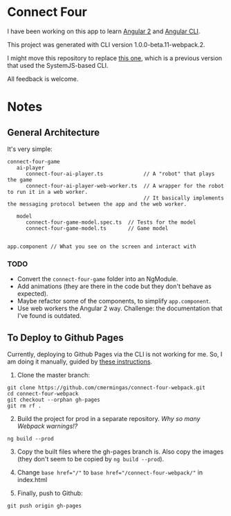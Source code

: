 # Connect Four

I have been working on this app to learn [Angular 2](https://github.com/angular/angular) and [Angular CLI](https://github.com/angular/angular-cli).

This project was generated with CLI version 1.0.0-beta.11-webpack.2.

I might move this repository to replace [this one](https://github.com/cmermingas/connect-four), which is a previous version that used the SystemJS-based CLI.

All feedback is welcome.

# Notes

## General Architecture

It's very simple:

```
connect-four-game
   ai-player
      connect-four-ai-player.ts             // A "robot" that plays the game
      connect-four-ai-player-web-worker.ts  // A wrapper for the robot to run it in a web worker.
                                            // It basically implements the messaging protocol between the app and the web worker.
    
   model
      connect-four-game-model.spec.ts  // Tests for the model 
      connect-four-game-model.ts       // Game model
  
  
app.component // What you see on the screen and interact with
```

### TODO

- Convert the `connect-four-game` folder into an NgModule.
- Add animations (they are there in the code but they don't behave as expected).
- Maybe refactor some of the components, to simplify `app.component`.
- Use web workers the Angular 2 way. Challenge: the documentation that I've found is outdated. 

## To Deploy to Github Pages

Currently, deploying to Github Pages via the CLI is not working for me. So, I am doing it manually, guided by [these instructions](https://help.github.com/articles/creating-project-pages-manually/).

1. Clone the master branch:

```
git clone https://github.com/cmermingas/connect-four-webpack.git
cd connect-four-webpack
git checkout --orphan gh-pages
git rm rf .
```

2. Build the project for prod in a separate repository. *Why so many Webpack warnings!?*

```
ng build --prod
```

3. Copy the built files where the gh-pages branch is. Also copy the images (they don't seem to be copied by `ng build --prod`). 
 
4. Change `base href="/"` to `base href="/connect-four-webpack/"` in index.html

5. Finally, push to Github:
 
```
git push origin gh-pages
```
